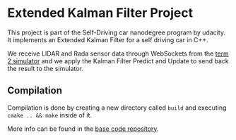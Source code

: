# Extended Kalman Filter Project

This project is part of the Self-Driving car nanodegree program by udacity. It implements an Extended Kalman Filter for a self driving car in C++.

We receive LIDAR and Rada sensor data through WebSockets from the [term 2 simulator](https://github.com/udacity/self-driving-car-sim/releases/tag/v1.45) and we apply the Kalman Filter Predict and Update to send back the result to the simulator.

## Compilation
Compilation is done by creating a new directory called `build` and executing `cmake .. && make` inside of it.

More info can be found in the [base code repository](https://github.com/udacity/CarND-Extended-Kalman-Filter-Project/).

